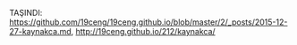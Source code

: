 TAŞINDI: <https://github.com/19ceng/19ceng.github.io/blob/master/2/_posts/2015-12-27-kaynakca.md>, <http://19ceng.github.io/212/kaynakca/>
